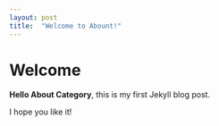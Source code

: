 ```yaml
---
layout: post
title:  "Welcome to Abount!"
---
```


# Welcome

**Hello About Category**, this is my first Jekyll blog post.

I hope you like it!
